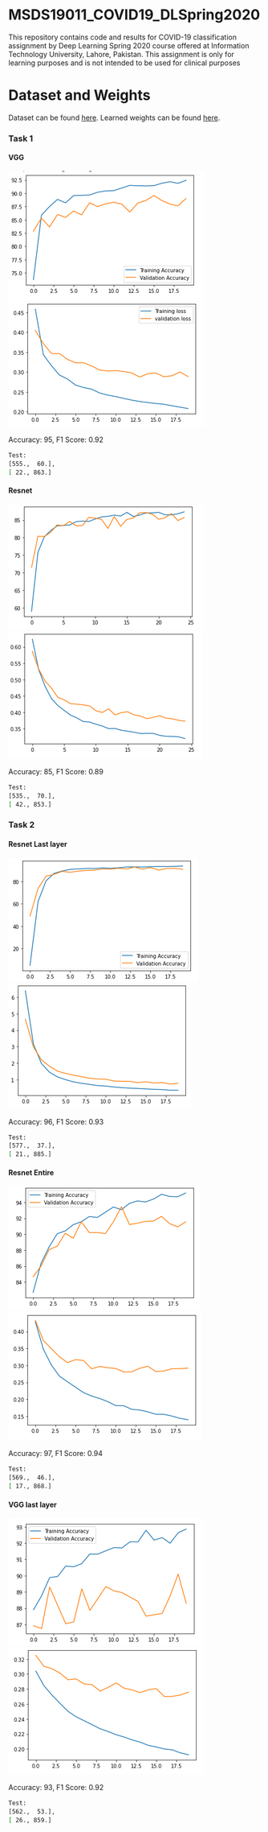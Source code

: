 # MSDS19011_COVID19_DLSpring2020
This repository contains code and results for COVID-19 classification assignment by Deep Learning Spring 2020 course offered at Information Technology University, Lahore, Pakistan. This assignment is only for learning purposes and is not intended to be used for clinical purposes


# Dataset and Weights
Dataset can be found [here](https://drive.google.com/drive/folders/1-FzZhQO9oHIT9SNOWYoKsuz7fe447vtR?usp=sharing).
Learned weights can be found [here](https://drive.google.com/open?id=1DYWT3tLVw8hNYdasFTEedN-esh3-7ah-).


### Task 1
#### VGG

![vgg_fc_acc](/results/vgg_fc_acc.PNG)
![vgg_fc_loss](/results/vgg_fc_loss.PNG)

Accuracy: 95, 
F1 Score: 0.92


```bash
Test:
[555.,  60.],
[ 22., 863.]
```

#### Resnet

![resnet_fc_acc](/results/resnet_fc_acc.PNG)
![resnet_fc_loss](/results/resnet_fc_loss.PNG)

Accuracy: 85, 
F1 Score: 0.89


```bash
Test:
[535.,  70.],
[ 42., 853.]
```


### Task 2
#### Resnet Last layer

![resnet_last_acc](/results/resnet_last_acc.PNG)
![resnet_last_loss](/results/resnet_last_loss.PNG)

Accuracy: 96, 
F1 Score: 0.93


```bash
Test:
[577.,  37.],
[ 21., 885.]
```


#### Resnet Entire

![resnet_entire_acc](/results/resnet_entire_acc.PNG)
![resnet_entire_loss](/results/resnet_entire_loss.PNG)

Accuracy: 97, 
F1 Score: 0.94


```bash
Test:
[569.,  46.],
[ 17., 868.]
```

#### VGG last layer

![vgg_last_acc](/results/vgg_last_acc.PNG)
![vgg_last_loss](/results/vgg_last_loss.PNG)

Accuracy: 93, 
F1 Score: 0.92


```bash
Test:
[562.,  53.],
[ 26., 859.]
```
